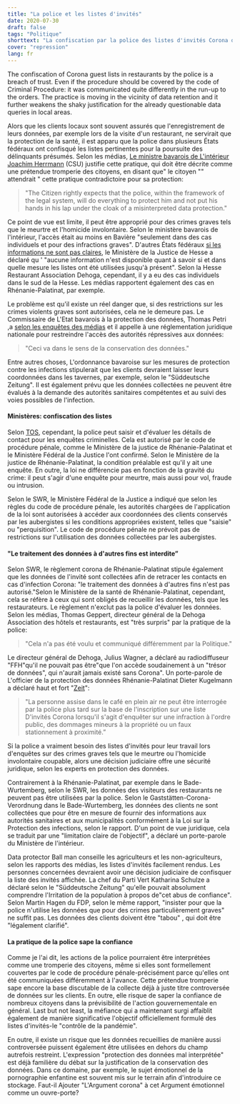 ```yaml
---
title: "La police et les listes d'invités"
date: 2020-07-30
draft: false
tags: "Politique"
shorttext: "La confiscation par la police des listes d'invités Corona dans les restaurants est un abus de confiance. Même si la procédure doit être couverte par le code de procédure pénale ..."
cover: "repression"
lang: fr
---
```


The confiscation of Corona guest lists in restaurants by the police is a breach of trust. Even if the procedure should be covered by the code of Criminal Procedure: it was communicated quite differently in the run-up to the orders. The practice is moving in the vicinity of data retention and it further weakens the shaky justification for the already questionable data queries in local areas.

Alors que les clients locaux sont souvent assurés que l'enregistrement de leurs données, par exemple lors de la visite d'un restaurant, ne servirait que la protection de la santé, il est apparu que la police dans plusieurs États fédéraux ont confisqué les listes pertinentes pour la poursuite des délinquants présumés. Selon les médias, [Le ministre bavarois de L'intérieur Joachim Herrmann](https://www.sueddeutsche.de/bayern/corona-bayern-gaestelisten-polizei-herrmann-1.4971971 "Innenminister Herrmann verteidigt Corona-Gästelisten") (CSU) justifie cette pratique, qui doit être décrite comme une prétendue tromperie des citoyens, en disant que" le citoyen "" attendrait " cette pratique contradictoire pour sa protection:

> "The Citizen rightly expects that the police, within the framework of the legal system, will do everything to protect him and not put his hands in his lap under the cloak of a misinterpreted data protection."

Ce point de vue est limite, il peut être approprié pour des crimes graves tels que le meurtre et l'homicide involontaire. Selon le ministère bavarois de l'intérieur, l'accès était au moins en Bavière "seulement dans des cas individuels et pour des infractions graves". D'autres États fédéraux [si les informations ne sont pas claires](https://www.sueddeutsche.de/politik/datenschutz-wiesbaden-nutzung-von-corona-gaestelisten-umstritten-dpa.urn-newsml-dpa-com-20090101-200723-99-900495 "Nutzung von Corona-Gästelisten umstritten"), le Ministère de la Justice de Hesse a déclaré qu ' "aucune information n'est disponible quant à savoir si et dans quelle mesure les listes ont été utilisées jusqu'à présent". Selon la Hesse Restaurant Association Dehoga, cependant, il y a eu des cas individuels dans le sud de la Hesse. Les médias rapportent également des cas en Rhénanie-Palatinat, par exemple.

Le problème est qu'il existe un réel danger que, si des restrictions sur les crimes violents graves sont autorisées, cela ne le demeure pas. Le Commissaire de L'Etat bavarois à la protection des données, Thomas Petri ,a [selon les enquêtes des médias](https://www.sueddeutsche.de/bayern/bayern-polizei-gaestelisten-corona-1.4966622 "Polizei nutzt Corona-Gästelisten für Ermittlungen") et il appelle à une réglementation juridique nationale pour restreindre l'accès des autorités répressives aux données:

> "Ceci va dans le sens de la conservation des données."

Entre autres choses, L'ordonnance bavaroise sur les mesures de protection contre les infections stipulerait que les clients devraient laisser leurs coordonnées dans les tavernes, par exemple, selon le "Süddeutsche Zeitung". Il est également prévu que les données collectées ne peuvent être évalués à la demande des autorités sanitaires compétentes et au suivi des voies possibles de l'infection.

#### Ministères: confiscation des listes

Selon [TOS](https://www.swr.de/swraktuell/rheinland-pfalz/polizei-darf-corona-daten-fuer-strafrechtliche-ermittlungen-nutzen-100.html "Polizei nutzte Corona-Kontaktdaten in Einzelfällen"), cependant, la police peut saisir et d'évaluer les détails de contact pour les enquêtes criminelles. Cela est autorisé par le code de procédure pénale, comme le Ministère de la justice de Rhénanie-Palatinat et le Ministère Fédéral de la Justice l'ont confirmé. Selon le Ministère de la justice de Rhénanie-Palatinat, la condition préalable est qu'il y ait une enquête. En outre, la loi ne différencie pas en fonction de la gravité du crime: il peut s'agir d'une enquête pour meurtre, mais aussi pour vol, fraude ou intrusion.

Selon le SWR, le Ministère Fédéral de la Justice a indiqué que selon les règles du code de procédure pénale, les autorités chargées de l'application de la loi sont autorisées à accéder aux coordonnées des clients conservés par les aubergistes si les conditions appropriées existent, telles que "saisie" ou "perquisition". Le code de procédure pénale ne prévoit pas de restrictions sur l'utilisation des données collectées par les aubergistes.

#### "Le traitement des données à d'autres fins est interdite”

Selon SWR, le règlement corona de Rhénanie-Palatinat stipule également que les données de l'invité sont collectées afin de retracer les contacts en cas d'infection Corona: "le traitement des données à d'autres fins n'est pas autorisé."Selon le Ministère de la santé de Rhénanie-Palatinat, cependant, cela se réfère à ceux qui sont obligés de recueillir les données, tels que les restaurateurs. Le règlement n'exclut pas la police d'évaluer les données. Selon les médias, Thomas Geppert, directeur général de la Dehoga Association des hôtels et restaurants, est "très surpris" par la pratique de la police:

> "Cela n'a pas été voulu et communiqué différemment par la Politique."

Le directeur général de Dehoga, Julius Wagner, a déclaré au radiodiffuseur "FFH"qu'il ne pouvait pas être"que l'on accède soudainement à un "trésor de données", qui n'aurait jamais existé sans Corona". Un porte-parole de L'officier de la protection des données Rhénanie-Palatinat Dieter Kugelmann a déclaré haut et fort "[Zeit](https://www.zeit.de/zustimmung?url=https%3A%2F%2Fwww.zeit.de%2Fpolitik%2Fdeutschland%2F2020-07%2Fdatenschutz-corona-gaestelisten-gastronomie-polizei-nutzung-bedingungen "Datenschützer fordern sparsamen Polizeizugriff auf Corona-Gästelisten")":

> "La personne assise dans le café en plein air ne peut être interrogée par la police plus tard sur la base de l'inscription sur une liste D'invités Corona lorsqu'il s'agit d'enquêter sur une infraction à l'ordre public, des dommages mineurs à la propriété ou un faux stationnement à proximité.”

Si la police a vraiment besoin des listes d'invités pour leur travail lors d'enquêtes sur des crimes graves tels que le meurtre ou l'homicide involontaire coupable, alors une décision judiciaire offre une sécurité juridique, selon les experts en protection des données.

Contrairement à la Rhénanie-Palatinat, par exemple dans le Bade-Wurtemberg, selon le SWR, les données des visiteurs des restaurants ne peuvent pas être utilisées par la police. Selon le Gaststätten-Corona-Verordnung dans le Bade-Wurtemberg, les données des clients ne sont collectées que pour être en mesure de fournir des informations aux autorités sanitaires et aux municipalités conformément à la Loi sur la Protection des infections, selon le rapport. D'un point de vue juridique, cela se traduit par une "limitation claire de l'objectif", a déclaré un porte-parole du Ministère de l'intérieur.

Data protector Ball man conseille les agriculteurs et les non-agriculteurs, selon les rapports des médias, les listes d'invités facilement rendus. Les personnes concernées devraient avoir une décision judiciaire de confisquer la liste des invités affichée. La chef du Parti Vert Katharina Schulze a déclaré selon le "Süddeutsche Zeitung" qu'elle pouvait absolument comprendre l'Irritation de la population à propos de"cet abus de confiance". Selon Martin Hagen du FDP, selon le même rapport, "insister pour que la police n'utilise les données que pour des crimes particulièrement graves" ne suffit pas. Les données des clients doivent être "tabou" , qui doit être "légalement clarifié".

#### La pratique de la police sape la confiance

Comme je l'ai dit, les actions de la police pourraient être interprétées comme une tromperie des citoyens, même si elles sont formellement couvertes par le code de procédure pénale-précisément parce qu'elles ont été communiquées différemment à l'avance. Cette prétendue tromperie sape encore la base discutable de la collecte déjà à juste titre controversée de données sur les clients. En outre, elle risque de saper la confiance de nombreux citoyens dans la prévisibilité de l'action gouvernementale en général. Last but not least, la méfiance qui a maintenant surgi affaiblit également de manière significative l'objectif officiellement formulé des listes d'invités-le "contrôle de la pandémie".

En outre, il existe un risque que les données recueillies de manière aussi controversée puissent également être utilisées en dehors du champ autrefois restreint. L'expression "protection des données mal interprétée" est déjà familière du débat sur la justification de la conservation des données. Dans ce domaine, par exemple, le sujet émotionnel de la pornographie enfantine est souvent mis sur le terrain afin d'introduire ce stockage. Faut-il Ajouter "L'Argument corona" à cet Argument émotionnel comme un ouvre-porte?
